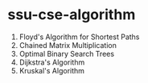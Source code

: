 # ssu-cse-algorithm

1. Floyd's Algorithm for Shortest Paths
2. Chained Matrix Multiplication
3. Optimal Binary Search Trees
4. Dijkstra's Algorithm
5. Kruskal's Algorithm
